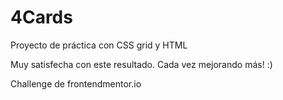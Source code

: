 # 4Cards
Proyecto de práctica con CSS grid y HTML  

Muy satisfecha con este resultado. Cada vez mejorando más! :)

Challenge  de frontendmentor.io
